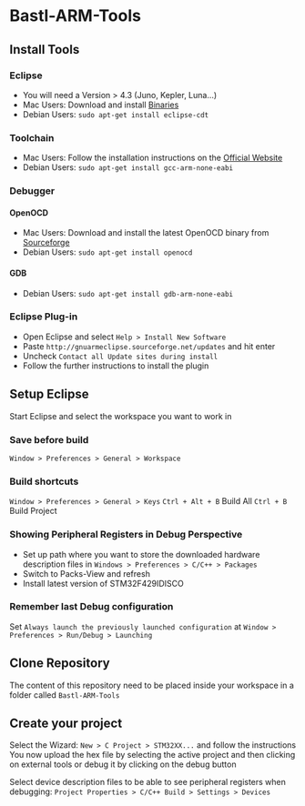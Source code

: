 # Bastl-ARM-Tools

## Install Tools

### Eclipse
* You will need a Version > 4.3 (Juno, Kepler, Luna...)
* Mac Users: Download and install [Binaries](http://eclipse.org/downloads/packages/eclipse-ide-cc-developers/lunasr2)
* Debian Users: `sudo apt-get install eclipse-cdt`

### Toolchain
* Mac Users: Follow the installation instructions on the [Official Website](http://gnuarmeclipse.livius.net/blog/toolchain-install/#OS_X)
* Debian Users: `sudo apt-get install gcc-arm-none-eabi`

### Debugger

#### OpenOCD
* Mac Users: Download and install the latest OpenOCD binary from [Sourceforge](http://sourceforge.net/projects/gnuarmeclipse/files/OpenOCD/OS%20X/)
* Debian Users: `sudo apt-get install openocd`

#### GDB
* Debian Users: `sudo apt-get install gdb-arm-none-eabi`

### Eclipse Plug-in
* Open Eclipse and select `Help > Install New Software`
* Paste `http://gnuarmeclipse.sourceforge.net/updates` and hit enter
* Uncheck `Contact all Update sites during install`
* Follow the further instructions to install the plugin

## Setup Eclipse

Start Eclipse and select the workspace you want to work in

### Save before build
`Window > Preferences > General > Workspace`

### Build shortcuts
`Window > Preferences > General > Keys`
`Ctrl + Alt + B` Build All
`Ctrl + B` Build Project

### Showing Peripheral Registers in Debug Perspective
* Set up path where you want to store the downloaded hardware description files in `Windows > Preferences > C/C++ > Packages`
* Switch to Packs-View and refresh
* Install latest version of STM32F429IDISCO

### Remember last Debug configuration
Set `Always launch the previously launched configuration` at `Window > Preferences > Run/Debug > Launching`

## Clone Repository

The content of this repository need to be placed inside your workspace in a folder called `Bastl-ARM-Tools`

## Create your project

Select the Wizard: `New > C Project > STM32XX...` and follow the instructions
You now upload the hex file by selecting the active project and then clicking on external tools or debug it by clicking on the debug button

Select device description files to be able to see peripheral registers when debugging:
`Project Properties > C/C++ Build > Settings > Devices`

